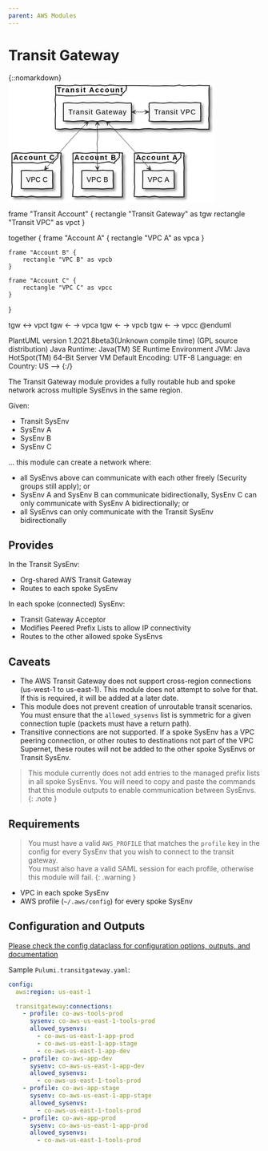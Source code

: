 ```yaml
---
parent: AWS Modules
---
```


# Transit Gateway

<!-- markdownlint-disable MD033 -->

{::nomarkdown}
<svg xmlns="http://www.w3.org/2000/svg" xmlns:xlink="http://www.w3.org/1999/xlink" contentScriptType="application/ecmascript" contentStyleType="text/css" height="241px" preserveAspectRatio="none" style="width:413px;height:241px;background:#FFFFFF;" version="1.1" viewBox="0 0 413 241" width="413px" zoomAndPan="magnify"><defs><filter height="300%" id="fqtpmpswag0la" width="300%" x="-1" y="-1"><feGaussianBlur result="blurOut" stdDeviation="2.0"/><feColorMatrix in="blurOut" result="blurOut2" type="matrix" values="0 0 0 0 0 0 0 0 0 0 0 0 0 0 0 0 0 0 .4 0"/><feOffset dx="4.0" dy="4.0" in="blurOut2" result="blurOut3"/><feBlend in="SourceGraphic" in2="blurOut3" mode="normal"/></filter></defs><g><!--MD5=[36b492bc484b69c311e24e6d0c8a1b74]
cluster Transit Account--><polygon fill="#FFFFFF" filter="url(#fqtpmpswag0la)" points="94,7,94,7.2102,103.9032,6.5857,113.8065,7.1933,123.7097,7.3997,133.6129,6.2866,143.5161,6.9223,153.4194,6.5735,163.3226,6.6165,173.2258,6.9318,183.129,6.3086,193.0323,7.5536,202.9355,6.3697,212.8387,6.8022,222.7419,7.4319,232.6452,6.9142,242.5484,7.0682,252.4516,6.9681,262.3548,7.1785,272.2581,7.2391,282.1613,7.5857,292.0645,7.6711,301.9677,7.6793,311.871,7.2546,321.7742,7.4636,331.6774,7.7022,341.5806,6.2788,351.4839,7.6785,361.3871,6.7035,371.2903,7.5338,381.1935,6.505,391.0968,6.9315,401,7,401.7416,7,400.9513,16.6667,401.1053,26.3333,401.3386,36,401.4162,45.6667,400.9961,55.3333,401.2872,65,400.4276,74.6667,401.2844,84.3333,401,94,401,94.5482,391.0968,94.4445,381.1935,94.613,371.2903,93.5169,361.3871,93.3478,351.4839,93.3786,341.5806,93.9411,331.6774,93.8035,321.7742,94.6814,311.871,93.8253,301.9677,93.6569,292.0645,94.2283,282.1613,93.3332,272.2581,93.4809,262.3548,94.649,252.4516,94.4357,242.5484,94.7345,232.6452,93.6782,222.7419,94.3192,212.8387,94.5904,202.9355,93.5276,193.0323,93.9041,183.129,94.126,173.2258,94.6518,163.3226,93.9958,153.4194,94.4626,143.5161,93.4462,133.6129,93.3227,123.7097,94.5036,113.8065,93.2831,103.9032,94.509,94,94,94.2066,94,93.7321,84.3333,93.6462,74.6667,94.4588,65,93.7007,55.3333,94.5919,45.6667,93.4473,36,94.6174,26.3333,94.4843,16.6667,94,7" style="stroke:#000000;stroke-width:1.5;"/><path d="M236,7 L236.1868,7 L235.6317,8.8594 L236.1718,10.7188 L236.3553,12.5781 L235.3659,14.4375 L236,16.2969 L235.9512,16.248 L233.7319,18.0288 L231.759,20.0558 L229.9572,22.254 L227.5654,23.8623 L226,26.2969 L226,27.7733 L215.8462,24.6161 L205.6923,25.7695 L195.5385,27.4487 L185.3846,26.0681 L175.2308,26.4788 L165.0769,26.2117 L154.9231,26.7729 L144.7692,26.9346 L134.6154,27.8587 L124.4615,28.0864 L114.3077,28.1082 L104.1538,26.9759 L94,26.2969 " fill="none" style="stroke:#000000;stroke-width:1.5;"/><text fill="#000000" font-family="sans-serif" font-size="14" font-weight="bold" lengthAdjust="spacing" textLength="132" x="97" y="20.9951">Transit Account</text><!--MD5=[21066b38e1e2c57bf278dc47a4017f74]
cluster Account A--><polygon fill="#FFFFFF" filter="url(#fqtpmpswag0la)" points="252,142,252,142.2102,261.9,141.5857,271.8,142.1933,281.7,142.3997,291.6,141.2866,301.5,141.9223,311.4,141.5735,321.3,141.6165,331.2,141.9318,341.1,141.3086,351,142,351.5536,142,350.3697,151.6667,350.8022,161.3333,351.4319,171,350.9142,180.6667,351.0682,190.3333,350.9681,200,351.1785,209.6667,351.2391,219.3333,351,229,351,229.5857,341.1,229.6711,331.2,229.6793,321.3,229.2546,311.4,229.4636,301.5,229.7022,291.6,228.2788,281.7,229.6785,271.8,228.7035,261.9,229.5338,252,229,251.505,229,251.9315,219.3333,252.7416,209.6667,251.9513,200,252.1053,190.3333,252.3386,180.6667,252.4162,171,251.9961,161.3333,252.2872,151.6667,252,142" style="stroke:#000000;stroke-width:1.5;"/><path d="M345,142 L345.1868,142 L344.6317,143.8594 L345.1718,145.7188 L345.3553,147.5781 L344.3659,149.4375 L345,151.2969 L344.9512,151.248 L342.7319,153.0288 L340.759,155.0558 L338.9572,157.254 L336.5654,158.8623 L335,161.2969 L335,162.7733 L324.625,159.6161 L314.25,160.7695 L303.875,162.4487 L293.5,161.0681 L283.125,161.4788 L272.75,161.2117 L262.375,161.7729 L252,161.2969 " fill="none" style="stroke:#000000;stroke-width:1.5;"/><text fill="#000000" font-family="sans-serif" font-size="14" font-weight="bold" lengthAdjust="spacing" textLength="83" x="255" y="155.9951">Account A</text><!--MD5=[4f6846240c5b3bba7d973f4557deea98]
cluster Account B--><polygon fill="#FFFFFF" filter="url(#fqtpmpswag0la)" points="129,142,129,142.2102,138.9,141.5857,148.8,142.1933,158.7,142.3997,168.6,141.2866,178.5,141.9223,188.4,141.5735,198.3,141.6165,208.2,141.9318,218.1,141.3086,228,142,228.5536,142,227.3697,151.6667,227.8022,161.3333,228.4319,171,227.9142,180.6667,228.0682,190.3333,227.9681,200,228.1785,209.6667,228.2391,219.3333,228,229,228,229.5857,218.1,229.6711,208.2,229.6793,198.3,229.2546,188.4,229.4636,178.5,229.7022,168.6,228.2788,158.7,229.6785,148.8,228.7035,138.9,229.5338,129,229,128.505,229,128.9315,219.3333,129.7416,209.6667,128.9513,200,129.1053,190.3333,129.3386,180.6667,129.4162,171,128.9961,161.3333,129.2872,151.6667,129,142" style="stroke:#000000;stroke-width:1.5;"/><path d="M222,142 L222.1868,142 L221.6317,143.8594 L222.1718,145.7188 L222.3553,147.5781 L221.3659,149.4375 L222,151.2969 L221.9512,151.248 L219.7319,153.0288 L217.759,155.0558 L215.9572,157.254 L213.5654,158.8623 L212,161.2969 L212,162.7733 L201.625,159.6161 L191.25,160.7695 L180.875,162.4487 L170.5,161.0681 L160.125,161.4788 L149.75,161.2117 L139.375,161.7729 L129,161.2969 " fill="none" style="stroke:#000000;stroke-width:1.5;"/><text fill="#000000" font-family="sans-serif" font-size="14" font-weight="bold" lengthAdjust="spacing" textLength="83" x="132" y="155.9951">Account B</text><!--MD5=[fbfcf1dabf14eb0424528d9eb1d7a5b8]
cluster Account C--><polygon fill="#FFFFFF" filter="url(#fqtpmpswag0la)" points="7,142,7,142.2102,16.8,141.5857,26.6,142.1933,36.4,142.3997,46.2,141.2866,56,141.9223,65.8,141.5735,75.6,141.6165,85.4,141.9318,95.2,141.3086,105,142,105.5536,142,104.3697,151.6667,104.8022,161.3333,105.4319,171,104.9142,180.6667,105.0682,190.3333,104.9681,200,105.1785,209.6667,105.2391,219.3333,105,229,105,229.5857,95.2,229.6711,85.4,229.6793,75.6,229.2546,65.8,229.4636,56,229.7022,46.2,228.2788,36.4,229.6785,26.6,228.7035,16.8,229.5338,7,229,6.505,229,6.9315,219.3333,7.7416,209.6667,6.9513,200,7.1053,190.3333,7.3386,180.6667,7.4162,171,6.9961,161.3333,7.2872,151.6667,7,142" style="stroke:#000000;stroke-width:1.5;"/><path d="M99,142 L99.1868,142 L98.6317,143.8594 L99.1718,145.7188 L99.3553,147.5781 L98.3659,149.4375 L99,151.2969 L98.9512,151.248 L96.7319,153.0288 L94.759,155.0558 L92.9572,157.254 L90.5654,158.8623 L89,161.2969 L89,162.7733 L78.75,159.6161 L68.5,160.7695 L58.25,162.4487 L48,161.0681 L37.75,161.4788 L27.5,161.2117 L17.25,161.7729 L7,161.2969 " fill="none" style="stroke:#000000;stroke-width:1.5;"/><text fill="#000000" font-family="sans-serif" font-size="14" font-weight="bold" lengthAdjust="spacing" textLength="82" x="10" y="155.9951">Account C</text><!--MD5=[2f58903155e76e3198b3762abe6bfb00]
entity tgw--><polygon fill="#F8F8F8" filter="url(#fqtpmpswag0la)" points="110,42,110,42.2102,119.7143,41.5857,129.4286,42.1933,139.1429,42.3997,148.8571,41.2866,158.5714,41.9223,168.2857,41.5735,178,41.6165,187.7143,41.9318,197.4286,41.3086,207.1429,42.5536,216.8571,41.3697,226.5714,41.8022,236.2857,42.4319,246,42,245.9714,42,246.0227,49.2594,245.9894,56.5188,246.0595,63.7781,246.0797,71.0375,246,78.2969,246,78.8826,236.2857,78.9679,226.5714,78.9761,216.8571,78.5515,207.1429,78.7605,197.4286,78.9991,187.7143,77.5757,178,78.9754,168.2857,78.0004,158.5714,78.8307,148.8571,77.8019,139.1429,78.2284,129.4286,79.0385,119.7143,78.2481,110,78.2969,110.0351,78.2969,110.1129,71.0375,110.1387,63.7781,109.9987,56.5188,110.0957,49.2594,110,42" style="stroke:#000000;stroke-width:1.5;"/><text fill="#000000" font-family="sans-serif" font-size="14" lengthAdjust="spacing" textLength="116" x="120" y="64.9951">Transit Gateway</text><!--MD5=[b1bd4563b477bf0686e45ded6fabee80]
entity vpct--><polygon fill="#F8F8F8" filter="url(#fqtpmpswag0la)" points="281.5,42,281.5,42.2102,291.8,41.5857,302.1,42.1933,312.4,42.3997,322.7,41.2866,333,41.9223,343.3,41.5735,353.6,41.6165,363.9,41.9318,374.2,41.3086,384.5,42,384.6845,42,384.2899,49.2594,384.4341,56.5188,384.644,63.7781,384.4714,71.0375,384.5,78.2969,384.5,78.3651,374.2,78.2649,363.9,78.4754,353.6,78.536,343.3,78.8826,333,78.9679,322.7,78.9761,312.4,78.5515,302.1,78.7605,291.8,78.9991,281.5,78.2969,281.2596,78.2969,281.7262,71.0375,281.4012,63.7781,281.6779,56.5188,281.335,49.2594,281.5,42" style="stroke:#000000;stroke-width:1.5;"/><text fill="#000000" font-family="sans-serif" font-size="14" lengthAdjust="spacing" textLength="83" x="291.5" y="64.9951">Transit VPC</text><!--MD5=[0f4b5e31246d0530449ffa06f1d271f3]
entity vpca--><polygon fill="#F8F8F8" filter="url(#fqtpmpswag0la)" points="268.5,177,268.5,177.2102,279,176.5857,289.5,177.1933,300,177.3997,310.5,176.2866,321,176.9223,331.5,177,331.3578,177,331.3722,184.2594,331.4773,191.5188,331.2695,198.7781,331.6845,206.0375,331.5,213.2969,331.5,212.6666,321,213.0991,310.5,213.7288,300,213.2111,289.5,213.3651,279,213.2649,268.5,213.2969,268.5595,213.2969,268.5797,206.0375,268.6952,198.7781,268.7237,191.5188,268.7264,184.2594,268.5,177" style="stroke:#000000;stroke-width:1.5;"/><text fill="#000000" font-family="sans-serif" font-size="14" lengthAdjust="spacing" textLength="43" x="278.5" y="199.9951">VPC A</text><!--MD5=[8687550d7ec8a1f0eb3d2bd60c533d4d]
entity vpcb--><polygon fill="#F8F8F8" filter="url(#fqtpmpswag0la)" points="146.5,177,146.5,177.2102,157,176.5857,167.5,177.1933,178,177.3997,188.5,176.2866,199,176.9223,209.5,177,209.3578,177,209.3722,184.2594,209.4773,191.5188,209.2695,198.7781,209.6845,206.0375,209.5,213.2969,209.5,212.6666,199,213.0991,188.5,213.7288,178,213.2111,167.5,213.3651,157,213.2649,146.5,213.2969,146.5595,213.2969,146.5797,206.0375,146.6952,198.7781,146.7237,191.5188,146.7264,184.2594,146.5,177" style="stroke:#000000;stroke-width:1.5;"/><text fill="#000000" font-family="sans-serif" font-size="14" lengthAdjust="spacing" textLength="43" x="156.5" y="199.9951">VPC B</text><!--MD5=[89c11ceedfcfe73a5d4b423a06355a20]
entity vpcc--><polygon fill="#F8F8F8" filter="url(#fqtpmpswag0la)" points="25.5,177,25.5,177.2102,36,176.5857,46.5,177.1933,57,177.3997,67.5,176.2866,78,176.9223,88.5,177,88.3578,177,88.3722,184.2594,88.4773,191.5188,88.2695,198.7781,88.6845,206.0375,88.5,213.2969,88.5,212.6666,78,213.0991,67.5,213.7288,57,213.2111,46.5,213.3651,36,213.2649,25.5,213.2969,25.5595,213.2969,25.5797,206.0375,25.6952,198.7781,25.7237,191.5188,25.7264,184.2594,25.5,177" style="stroke:#000000;stroke-width:1.5;"/><text fill="#000000" font-family="sans-serif" font-size="14" lengthAdjust="spacing" textLength="43" x="35.5" y="199.9951">VPC C</text><!--MD5=[1c369efe353e1f078d5ace3d40befbb6]
link tgw to vpct--><path d="M251.355,60 L251.355,60.0934 L256.3332,59.8159 L261.3114,60.0859 L266.2896,60.1776 L271.2678,59.6829 L276.246,60 " fill="none" style="stroke:#383838;stroke-width:1.0;"/><polygon fill="#383838" points="281.412,60,281.4405,60.064,279.5559,59.0738,277.8382,58.4589,276.0661,57.7217,274.1154,56.5827,272.412,56,272.3937,55.9817,273.1115,56.6995,273.9216,57.5096,274.7959,58.3839,275.449,59.037,276.412,60,276.5425,60.1305,275.4634,60.6514,274.7654,61.5534,274.1138,62.5018,273.1918,63.1798,272.412,64,272.4212,64.0208,274.2077,63.1903,276.0362,62.4544,277.8444,61.6728,279.6913,60.9784,281.412,60" style="stroke:#383838;stroke-width:1.0;"/><polygon fill="#383838" points="246.115,60,246.1435,60.064,247.8589,60.6738,249.7412,61.6589,251.5691,62.5217,253.2184,62.9827,255.115,64,255.0967,63.9817,254.2145,63.0995,253.4246,62.3096,252.6989,61.5839,251.752,60.637,251.115,60,251.2455,60.1305,251.7664,59.0514,252.6684,58.3534,253.6168,57.7018,254.2948,56.7798,255.115,56,255.1242,56.0208,253.3107,56.7903,251.5392,57.6544,249.7474,58.4728,247.9943,59.3784,246.115,60" style="stroke:#383838;stroke-width:1.0;"/><!--MD5=[7f6b4ba703494acb3784f16232d993f6]
link tgw to vpca--><path d="M198.683,81.628 L198.7498,81.6933 L201.2655,84.2762 L204.1729,87.2418 L206.9527,90.0829 L209.3132,92.514 L212.2541,95.5125 L212.2291,95.4887 L214.8658,98.2795 L217.6288,101.1902 L220.4797,104.1842 L223.0279,106.891 L226,110 L226.1815,110.1661 L228.7517,113.0435 L231.8519,116.4058 L235.0167,119.8274 L237.8054,122.9046 L240.7919,126.1629 L240.8145,126.1832 L243.7305,129.4526 L246.7495,132.8141 L249.7188,136.1312 L252.7828,139.5329 L255.538,142.6586 L255.7626,142.8548 L260.9829,148.8292 L266.0584,154.677 L271.346,160.7102 L276.6434,166.7519 L281.626,172.5186 " fill="none" style="stroke:#383838;stroke-width:1.0;"/><polygon fill="#383838" points="285.238,176.7104,285.3051,176.7306,284.5371,174.7846,284.1623,172.9572,283.6594,171.0912,282.7355,169.0982,282.3945,167.281,282.3686,167.279,282.1687,168.3987,282.099,169.528,282.1199,170.664,281.8288,171.7769,281.9746,172.9222,281.9883,173.1063,280.8308,172.6287,279.7132,172.6885,278.6006,172.8139,277.4595,172.5578,276.3334,172.5024,276.3431,172.5229,278.1097,173.3343,279.9206,174.2394,281.7102,175.0993,283.5405,176.0453,285.238,176.7104" style="stroke:#383838;stroke-width:1.0;"/><polygon fill="#383838" points="195.108,78.019,195.1735,78.0438,195.6774,79.8118,196.5654,81.7253,197.3282,83.5915,197.6799,85.3016,198.6008,87.2277,198.5749,87.2276,198.4639,86.0957,198.4835,84.9644,198.5938,83.8335,198.3914,82.7012,198.6271,81.5709,198.6279,81.7555,199.7574,81.3661,200.8895,81.5155,202.0218,81.7307,203.1524,81.5634,204.2839,81.5972,204.2921,81.6184,202.4448,80.8717,200.6351,80.2214,198.8073,79.5246,197.0141,78.9165,195.108,78.019" style="stroke:#383838;stroke-width:1.0;"/><!--MD5=[e23d3d9c9fe4e169b0e5593029090215]
link tgw to vpcb--><path d="M178,83.153 L178.2802,83.153 L177.4476,93.0182 L178.2577,102.8833 L178.5329,112.7485 L177.0488,122.6137 L177.8964,132.4788 L177.4313,142.344 L177.4887,152.2092 L177.9091,162.0743 L178,171.9395 " fill="none" style="stroke:#383838;stroke-width:1.0;"/><polygon fill="#383838" points="178,176.9505,178.064,176.979,178.6738,175.0944,179.6589,173.3767,180.5217,171.6046,180.9827,169.6539,182,167.9505,181.9817,167.9322,181.0995,168.65,180.3096,169.4601,179.5839,170.3344,178.637,170.9875,178,171.9505,178.1305,172.081,177.0514,171.0019,176.3534,170.3039,175.7018,169.6523,174.7798,168.7303,174,167.9505,174.0208,167.9597,174.7903,169.7462,175.6544,171.5747,176.4728,173.3829,177.3784,175.2298,178,176.9505" style="stroke:#383838;stroke-width:1.0;"/><polygon fill="#383838" points="178,78.115,178.064,78.1435,177.0738,79.8589,176.4589,81.7412,175.7217,83.5691,174.5827,85.2184,174,87.115,173.9817,87.0967,174.6995,86.2145,175.5096,85.4246,176.3839,84.6989,177.037,83.752,178,83.115,178.1305,83.2455,178.6514,83.7664,179.5534,84.6684,180.5018,85.6168,181.1798,86.2948,182,87.115,182.0208,87.1242,181.1903,85.3107,180.4544,83.5392,179.6728,81.7474,178.9784,79.9943,178,78.115" style="stroke:#383838;stroke-width:1.0;"/><!--MD5=[fb644eadd77f4723fdc0892904ec0d10]
link tgw to vpcc--><path d="M156.869,82.019 L156.9358,82.0843 L154.0617,84.6303 L151.5793,87.559 L148.9694,90.363 L145.9399,92.7574 L143.4911,95.7189 L143.466,95.6952 L140.6551,98.4449 L137.9708,101.3143 L135.3744,104.2667 L132.4749,106.9328 L130,110 L130.1822,110.1653 L126.8656,113.0381 L124.081,116.3935 L121.3613,119.8078 L118.2639,122.8795 L115.3652,126.1314 L115.3879,126.1515 L112.4419,129.4186 L109.5993,132.7771 L106.7068,136.0916 L103.9096,139.4902 L100.8019,142.6145 L101.0272,142.8098 L98.2913,145.9717 L95.41,149.0076 L92.7415,152.228 L90.0829,155.457 L87.1084,158.412 L86.8647,158.2038 L84.9326,161.4229 L82.198,163.9563 L80.0735,167.011 L77.3208,169.5289 L75.083,172.4868 " fill="none" style="stroke:#383838;stroke-width:1.0;"/><polygon fill="#383838" points="71.526,176.6834,71.5564,176.7465,73.2401,175.7031,75.1022,175.0296,76.9062,174.2356,78.519,173.0455,80.3965,172.4038,80.3943,172.378,79.2572,172.3552,78.1309,172.4625,77.012,172.6603,75.8673,172.5463,74.7588,172.8691,74.9427,172.8842,74.4563,171.7242,74.507,170.6086,74.6231,169.4983,74.3581,168.3566,74.2935,167.2314,74.3153,167.2378,73.7298,169.1188,73.2436,171.0289,72.7095,172.925,72.2669,174.8479,71.526,176.6834" style="stroke:#383838;stroke-width:1.0;"/><polygon fill="#383838" points="160.412,78.445,160.4374,78.5103,158.5265,79.0316,156.7648,79.9356,154.9544,80.7149,152.9844,81.0845,151.2354,82.0214,151.2353,81.9954,152.3661,81.8742,153.4976,81.8835,154.6294,81.9836,155.7598,81.7708,156.8922,81.9962,157.0768,81.997,156.6872,83.1266,156.8363,84.2586,157.0513,85.3909,156.8837,86.5215,156.9174,87.653,156.9386,87.6611,157.6063,85.8076,158.3708,83.9909,159.0887,82.1565,159.8956,80.3559,160.412,78.445" style="stroke:#383838;stroke-width:1.0;"/><!--MD5=[654ffc7dc4f573f793fb4fe89c9d46af]
@startuml
skinparam handwritten true
skinparam monochrome true

frame "Transit Account" {
    rectangle "Transit Gateway" as tgw
    rectangle "Transit VPC" as vpct
}

together {
    frame "Account A" {
        rectangle "VPC A" as vpca
    }

    frame "Account B" {
        rectangle "VPC B" as vpcb
    }

    frame "Account C" {
        rectangle "VPC C" as vpcc
    }
}

tgw <-> vpct
tgw <- -> vpca
tgw <- -> vpcb
tgw <- -> vpcc
@enduml

PlantUML version 1.2021.8beta3(Unknown compile time)
(GPL source distribution)
Java Runtime: Java(TM) SE Runtime Environment
JVM: Java HotSpot(TM) 64-Bit Server VM
Default Encoding: UTF-8
Language: en
Country: US
--></g></svg>
{:/}

<!-- markdownlint-enable MD033 -->

The Transit Gateway module provides a fully routable hub and spoke network across multiple SysEnvs in the same region.

Given:

- Transit SysEnv
- SysEnv A
- SysEnv B
- SysEnv C

... this module can create a network where:

- all SysEnvs above can communicate with each other freely (Security groups still apply); or
- SysEnv A and SysEnv B can communicate bidirectionally, SysEnv C can only communicate with SysEnv A bidirectionally; or
- all SysEnvs can only communicate with the Transit SysEnv bidirectionally

## Provides

In the Transit SysEnv:

- Org-shared AWS Transit Gateway
- Routes to each spoke SysEnv

In each spoke (connected) SysEnv:

- Transit Gateway Acceptor
- Modifies Peered Prefix Lists to allow IP connectivity
- Routes to the other allowed spoke SysEnvs

## Caveats

- The AWS Transit Gateway does not support cross-region connections (us-west-1 to us-east-1). This module does not attempt to solve for that.
  If this is required, it will be added at a later date.
- This module does not prevent creation of unroutable transit scenarios.
  You must ensure that the `allowed_sysenvs` list is symmetric for a given connection tuple (packets must have a return path).
- Transitive connections are not supported. If a spoke SysEnv has a VPC peering connection, or other routes to destinations not part of the VPC Supernet,
  these routes will not be added to the other spoke SysEnvs or Transit SysEnv.

> This module currently does not add entries to the managed prefix lists in all spoke SysEnvs.
> You will need to copy and paste the commands that this module outputs to enable communication between SysEnvs.
{: .note }

## Requirements

> You must have a valid `AWS_PROFILE` that matches the `profile` key in the config for every SysEnv that you wish to
> connect to the transit gateway.  
> You must also have a valid SAML session for each profile, otherwise this module will fail.
{: .warning }

- VPC in each spoke SysEnv
- AWS profile (`~/.aws/config`) for every spoke SysEnv

## Configuration and Outputs

[Please check the config dataclass for configuration options, outputs, and documentation](config.py)

Sample `Pulumi.transitgateway.yaml`:

<!-- markdownlint-disable MD046 -->

```yaml
config:
  aws:region: us-east-1

  transitgateway:connections:
    - profile: co-aws-tools-prod
      sysenv: co-aws-us-east-1-tools-prod
      allowed_sysenvs:
        - co-aws-us-east-1-app-prod
        - co-aws-us-east-1-app-stage
        - co-aws-us-east-1-app-dev
    - profile: co-aws-app-dev
      sysenv: co-aws-us-east-1-app-dev
      allowed_sysenvs:
        - co-aws-us-east-1-tools-prod
    - profile: co-aws-app-stage
      sysenv: co-aws-us-east-1-app-stage
      allowed_sysenvs:
        - co-aws-us-east-1-tools-prod
    - profile: co-aws-app-prod
      sysenv: co-aws-us-east-1-app-prod
      allowed_sysenvs:
        - co-aws-us-east-1-tools-prod

```

<!-- markdownlint-enable MD046 -->

